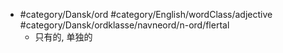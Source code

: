 - #category/Dansk/ord #category/English/wordClass/adjective #category/Dansk/ordklasse/navneord/n-ord/flertal 
    - 只有的, 单独的